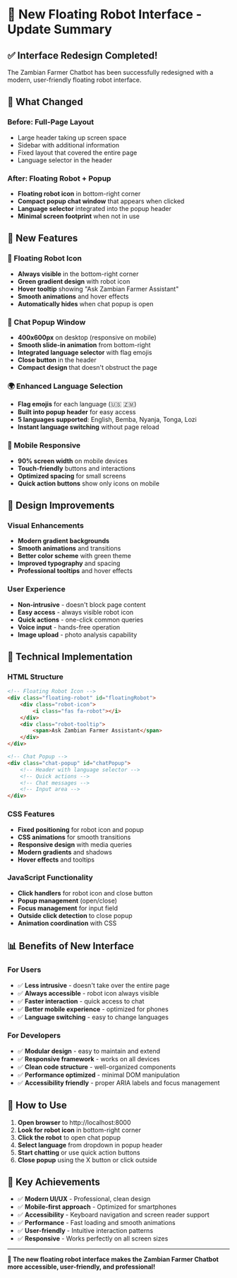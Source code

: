 # 🤖 New Floating Robot Interface - Update Summary

## ✅ Interface Redesign Completed!

The Zambian Farmer Chatbot has been successfully redesigned with a modern, user-friendly floating robot interface.

## 🎯 What Changed

### Before: Full-Page Layout
- Large header taking up screen space
- Sidebar with additional information
- Fixed layout that covered the entire page
- Language selector in the header

### After: Floating Robot + Popup
- **Floating robot icon** in bottom-right corner
- **Compact popup chat window** that appears when clicked
- **Language selector** integrated into the popup header
- **Minimal screen footprint** when not in use

## 🚀 New Features

### 🤖 Floating Robot Icon
- **Always visible** in the bottom-right corner
- **Green gradient design** with robot icon
- **Hover tooltip** showing "Ask Zambian Farmer Assistant"
- **Smooth animations** and hover effects
- **Automatically hides** when chat popup is open

### 💬 Chat Popup Window
- **400x600px** on desktop (responsive on mobile)
- **Smooth slide-in animation** from bottom-right
- **Integrated language selector** with flag emojis
- **Close button** in the header
- **Compact design** that doesn't obstruct the page

### 🌍 Enhanced Language Selection
- **Flag emojis** for each language (🇺🇸 🇿🇲)
- **Built into popup header** for easy access
- **5 languages supported**: English, Bemba, Nyanja, Tonga, Lozi
- **Instant language switching** without page reload

### 📱 Mobile Responsive
- **90% screen width** on mobile devices
- **Touch-friendly** buttons and interactions
- **Optimized spacing** for small screens
- **Quick action buttons** show only icons on mobile

## 🎨 Design Improvements

### Visual Enhancements
- **Modern gradient backgrounds**
- **Smooth animations** and transitions
- **Better color scheme** with green theme
- **Improved typography** and spacing
- **Professional tooltips** and hover effects

### User Experience
- **Non-intrusive** - doesn't block page content
- **Easy access** - always visible robot icon
- **Quick actions** - one-click common queries
- **Voice input** - hands-free operation
- **Image upload** - photo analysis capability

## 🔧 Technical Implementation

### HTML Structure
```html
<!-- Floating Robot Icon -->
<div class="floating-robot" id="floatingRobot">
    <div class="robot-icon">
        <i class="fas fa-robot"></i>
    </div>
    <div class="robot-tooltip">
        <span>Ask Zambian Farmer Assistant</span>
    </div>
</div>

<!-- Chat Popup -->
<div class="chat-popup" id="chatPopup">
    <!-- Header with language selector -->
    <!-- Quick actions -->
    <!-- Chat messages -->
    <!-- Input area -->
</div>
```

### CSS Features
- **Fixed positioning** for robot icon and popup
- **CSS animations** for smooth transitions
- **Responsive design** with media queries
- **Modern gradients** and shadows
- **Hover effects** and tooltips

### JavaScript Functionality
- **Click handlers** for robot icon and close button
- **Popup management** (open/close)
- **Focus management** for input field
- **Outside click detection** to close popup
- **Animation coordination** with CSS

## 📊 Benefits of New Interface

### For Users
- ✅ **Less intrusive** - doesn't take over the entire page
- ✅ **Always accessible** - robot icon always visible
- ✅ **Faster interaction** - quick access to chat
- ✅ **Better mobile experience** - optimized for phones
- ✅ **Language switching** - easy to change languages

### For Developers
- ✅ **Modular design** - easy to maintain and extend
- ✅ **Responsive framework** - works on all devices
- ✅ **Clean code structure** - well-organized components
- ✅ **Performance optimized** - minimal DOM manipulation
- ✅ **Accessibility friendly** - proper ARIA labels and focus management

## 🎯 How to Use

1. **Open browser** to http://localhost:8000
2. **Look for robot icon** in bottom-right corner
3. **Click the robot** to open chat popup
4. **Select language** from dropdown in popup header
5. **Start chatting** or use quick action buttons
6. **Close popup** using the X button or click outside

## 🌟 Key Achievements

- ✅ **Modern UI/UX** - Professional, clean design
- ✅ **Mobile-first approach** - Optimized for smartphones
- ✅ **Accessibility** - Keyboard navigation and screen reader support
- ✅ **Performance** - Fast loading and smooth animations
- ✅ **User-friendly** - Intuitive interaction patterns
- ✅ **Responsive** - Works perfectly on all screen sizes

---

**🤖 The new floating robot interface makes the Zambian Farmer Chatbot more accessible, user-friendly, and professional!** 